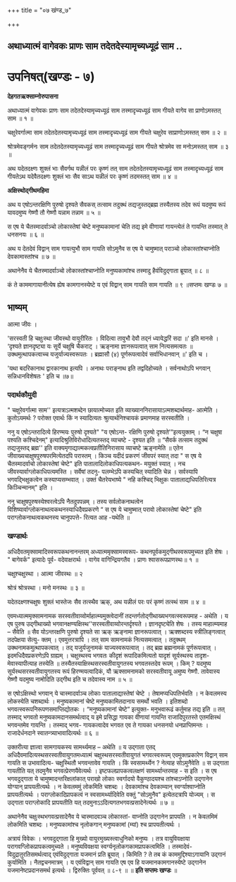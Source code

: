 +++
title = "०७ खंण्ड_७"

+++


## अथाध्यात्मं वागेवकः प्राणः साम तदेतदेस्यामृच्यध्यूढं साम ..

# **उपनिषत्(खण्डः - ७)**

**देहगतऋक्साम्नोरुपासना**

अथाध्यात्मं वागेवकः प्राणः साम तदेतदेस्यामृच्यध्यूढं साम तस्मादृच्यध्यूढं साम गीयते वागेव सा प्राणोऽमस्तत् साम ॥ १ ॥

चक्षुरेवर्गात्मा साम तदेतदेतस्यामृच्यध्यूढं साम तस्मादृच्यध्यूढं साम गीयते चक्षुरेव साप्राणोऽमस्तत् साम ॥ २ ॥

श्रोत्रमेवङ्गर्मनः साम तदेतदेतस्यामृच्यध्यूढं साम तस्मादृच्यध्यूढं साम गीयते श्रोत्रमेव सा मनोऽमस्तत् साम ॥ ३ ॥

अथ यदेतदक्ष्णः शुक्लं भाः सैवर्गथ यन्नीलं परः कृष्णं तत् साम तदेतदेतस्यामृच्यध्यूढं साम तस्मादृच्यध्यूढं साम गीयतेऽथ यदेवैतदक्ष्णः शुक्लं भाः सैव साऽथ यन्नीलं परः कृष्णं तदमस्तत् साम ॥ ४ ॥

**अक्षिस्थोद्गीथमहिमा**

अथ य एषोऽन्तरक्षिणि पुरुषो दृश्यते सैवकस् तत्साम तदुक्थं तद्यजुस्तद्ब्रह्म तस्यैतस्य तदेव रूपं यदमुष्य रूपं यावदमुष्य गेष्णौ तौ गेष्णौ यन्नाम तन्नाम ॥ ५ ॥

स एष ये चैतस्मादर्वाञ्चो लोकास्तेषां चेष्टे मनुष्यकामानां चेति तद्य इमे वीणायां गायन्त्येतं ते गायन्ति तस्मात् ते धनसनयः ॥ ६ ॥

अथ य देतदेवं विद्वान् साम गायत्युभौ साम गायति सोऽमुनैव स एष ये चामुष्मात् पराञ्चो लोकास्तांश्चाप्नोति देवकामास्तांश्च ॥ ७ ॥

अथानेनैव ये चैतस्मादर्वाञ्चो लोकास्तांश्चाप्नोति मनुष्यकामांश्च तस्मादु हैवंविदुद्गाता ब्रूयात् ॥ ८ ॥

कं ते काममागायानीत्येष ह्येष कामगानस्येष्टे य एवं विद्वान् साम गायति साम गायति ॥ ९ ॥सप्तमः खण्डः ७ ॥

## **भाष्यम्**

आत्मा जीवः ।

'सरस्वती हि चक्षुःस्था जीवस्थो वायुरीरितः । विदित्वा तावुभौ देवौ तद्नं ध्यायेद्धरिं सदा ॥' इति मानसे । ‘दृश्यते ज्ञानदृष्ट्या यः सूर्ये चक्षुषि चैकराट् । ऋङ्नामा ज्ञानरूपत्वात् साम नित्यसमत्वतः ॥ उक्थमुत्थापकत्वाच्च यजुर्याज्यस्वरूपतः । ब्रह्मासौ (४) पूर्णरूपत्वादेवं सर्वाभिधानवान् ॥' इति च ।

'यथा बदरिकानाथ द्वारकानाथ इत्यपि । अनाथः पराङ्नाथ इति तद्वदिहोच्यते । सर्वनाथोऽपि भगवान् सन्निधानविशेषतः ' इति च ॥७॥

### पदार्थकौमुदी

" चक्षुरेवर्गात्मा साम'' इत्यत्राऽत्मशब्देन छायात्मोच्यत इति व्याख्याननिरासायाऽत्मशब्दार्थमाह- आत्मेति । कुतोऽयमर्थः ? परोक्त एवार्थः किं न स्यादित्यतः श्रुत्यार्थनिश्चायकं प्रमाणमाह सरस्वतीति ।

ननु य एषोऽन्तरादित्ये हिरण्मयः पुरुषो दृश्यते" "य एषोऽन्त- रक्षिणि पुरुषो दृश्यते’”इत्ययुक्तम् । “न चक्षुषा पश्यति कश्चिदेनम्" इत्यादिश्रुतिविरोधादित्यतस्तद् व्याचष्टे - दृश्यत इति ॥ “सैवर्क तत्साम तदुक्थं तद्यजुस्तद् ब्रह्म'' इति वाक्यमृगाद्यात्मकत्वप्रतीतिनिरासाय व्याचष्टे ऋङ्नामेति ॥ एतेन जीवाख्यचाक्षुषपुरुषपरमित्येतदपि परास्तम् । किञ्च यदीदं प्रकरणं जीवपरं स्यात् तदा " स एष ये चैतस्मादर्वाचो लोकास्तेषां चेष्टे" इति पातालादिलोकाधिपत्यकथन- मयुक्तं स्यात् । नच जीवस्यार्वाग्लोकाधिपत्यमस्ति । सर्वेषां तदनु- पलम्भेऽपि कस्यचित् स्यादिति चेन्न । सर्वस्यापि भगवद्भिक्षुकत्वेन कस्याप्यसम्भवात् । उक्तं चैतरेयभाष्ये " नहि कश्चिद् भिक्षुकः पातालाद्यधिपतिरित्यत्र किञ्चिन्मानम्" इति ।

ननु चाक्षुषपुरुषस्येश्वरत्वेऽपि नैतदुपपन्नम् । तस्य सर्वलोकनाथत्वेन विशिष्यार्वाग्लोकनाथत्वकथनस्याधिदैवप्रकरणे “ स एष ये चामुष्मात् परावो लोकास्तेषां चेष्टे" इति पराग्लोकनाथत्वकथनस्य चानुपपत्ते- रित्यत आह
-यथेति ॥

### **खण्डार्थः**

अधिदैवतमृक्सामादिस्वरूपकथनानन्तरम् अध्यात्ममृक्सामस्वरूप- कथनपूर्वकमुद्गीथस्वरूपमुच्यत इति शेषः । " बागेवर्क" इत्यादेः पूर्व- वदेवाक्षरार्थः । वागेव वागिन्द्रियगतैव । प्राणः श्वासरूपप्राणस्थः॥ १ ॥

चक्षुश्चक्षुस्था । आत्मा जीवस्थः ॥ २

श्रोत्रं श्रोत्रस्था । मनो मनस्थः ॥ ३ ॥

यदेतदक्ष्णश्चक्षुषः शुक्लं भास्तेजः सैव तत्स्थैव ऋक्, अथ यन्नीलं परः परं कृष्णं तत्स्थं साम ॥ ४ ॥

एवमध्यात्ममृक्सामनामक सरस्वतीवाय्वोर्माहात्म्यमुक्त्वेदानीं तदन्तर्गतोद्गीथाख्यभगवत्स्वरूपमाह - अथेति । य एष पुरुष उद्गीथाख्यो भगवानक्षण्यक्षिस्थ‘'सरस्वतीवाय्वोरन्तर्दृश्यते । ज्ञानदृष्ट्येति शेषः । तस्य माहात्म्यमाह – सैवेति ॥ सैव योऽन्तरक्षणि पुरुषो दृश्यते सा ऋक् ऋङ्नामा ज्ञानरूपत्वात् । ऋक्शब्दस्य स्त्रीलिङ्गत्वात् तदपेक्षया सेत्यु- क्तम् । एवमुत्तरत्रापि । तत् साम सामनामकं नित्यसमत्वात् । तदुक्थम् उक्थनामकमुत्थापकत्वात् । तद् यजुर्यजुनामकं याज्यस्वरूपत्वात् । तद् ब्रह्म ब्रह्मनामकं पूर्णरूपत्वात् । इदमधिदैवप्रकरणेऽपि ग्राह्यम् । चक्षुस्थस्य भगवतः कीदृशं रूपादिकमित्यतो यादृशं सूर्यस्थस्य तादृश- मेवास्यापीत्याह तस्येति ॥ तस्यैतस्याक्षिस्थसरस्वतीवायुगतस्य भगवतस्तदेव रूपम् । किम् ? यदमुष्य सूर्यस्थसरस्वतीवायुगतस्य रूपं हिरण्मयत्वादिकं, यौ ऋक्सामनामको सरस्वतीवायू अमुष्य गेष्णौ. तावेवास्य गेष्णौ यदमुष्य नामोदिति उद्गीथ इति च तदेवास्य नाम ॥ ५ ॥

स एषोऽक्षिस्थो भगवान् ये चास्मादर्वाञ्च लोकाः पातालाद्यास्तेषां चेष्टे । तेषामप्यधिपतिर्भवति । न केवलमस्य लोकस्येति चशब्दार्थः । मनुष्यकामानां चेष्टे मनुष्यकामितदानाय समर्थो भवति । इतिशब्दो भगवत्स्वरूपनिरूपणसमाप्तिद्योतकः । “मनुष्यकामानां चेष्टे” इत्युक्त- मनुभवारूढं कर्तुमाह तद्य इति ॥ तत् तस्माद् भगवतो मनुष्यकामदानसमर्थत्वाद् य इमे प्रसिद्धा गायका वीणायां गायन्ति राजादिपुरतस्ते एतमक्षिस्थं भगवन्तमेव गायन्ति । तस्माद् भगव- गायकत्वादेव भगवत एव ते गायका धनसनयो धनप्राप्तिमन्तः । राजादेर्धनदाने स्वातन्त्र्याभावादित्यर्थः ॥ ६ ॥

उक्तरीत्या ज्ञात्वा सामगायकस्य सामर्थ्यमाह – अथेति ॥ य उद्गाता एतद् अधिदैवमादित्यस्थसरस्वतीवायुगतमध्यात्मं चक्षुस्थसरस्वतीवायुगतं भगवत्स्वरूपम् एवमुक्तप्रकारेण विद्वान् साम गायति स उभावादित्य- चक्षुस्थितौ भगवन्तावेव गायति । किं स्वसामर्थ्येन ? नेत्याह सोऽमुनैवेति ॥ स उद्गाता गायतीति यत् तदमुनैव भगवत्प्रेरणयैवेत्यर्थः । इष्टफलप्रापकत्वलक्षणं सामर्थ्यान्तरमाह - स इति । स एष भगवदुद्गाता ये चामुष्मादन्तरिक्षलांकात् पराखो लोकाः स्वर्गादयो वैकुण्ठादयश्च तांश्चाऽप्नोति उद्गानेन योग्यान् प्रापयतीत्यर्थः । न केवलममुं लोकमिति चशब्दः । देवकामांश्च देवकाम्यान् स्वर्ग्याश्वाप्नोति प्रापयतीत्यर्थः । पराग्लोकादिप्रापकत्वं न स्वसामर्थ्यादिवेति वक्तुं "सोऽमुनैव" इत्येतदत्रापि योज्यम् । स उद्गाता पराग्लोकादि प्रापयतीति यत् तदमुनाऽऽदित्यगतभगवत्प्रसादेनेत्यर्थः ॥ ७ ॥

अथानेनैव चक्षुःस्थभगवत्प्रसादेनैव ये चास्मादवञ्च लोकास्तां- वाप्नोति उद्गानेन प्रापयति । न केवलमिमं लोकमिति चशब्दः । मनुष्यकामांश्च नृलोकगान् मनुष्यकामां (म्यां) श्च प्रापयतीत्यर्थः ।

अत्रायं विवेकः । भगवदुद्गाता हि मुख्यो वायुरमुख्यस्त्वाधुनिको मनुष्यः । तत्र वायुविवक्षाया परागवग्लिोकप्रापकत्वमुच्यते । मनुष्यविवक्षया स्वर्ग्यनृलोकगकामप्रापकत्वमिति । तस्मादेवं- विदुद्रातुरतिसमर्थत्वाद् एवंविदुद्गाता यजमानं प्रति ब्रूयात् । किमिति ? ते तब कं काममुद्दिश्याऽगायानि उद्गानं कुर्यामिति । नैतद्वचनमात्रम् । य एवंविद्वान् साम गायति एष एव हि यजमानकामगानस्येष्टे उद्गानेन यजमानेष्टप्रदानसमर्थ इत्यर्थः । द्विरुक्तिः पूर्ववत् ॥ ८-९ ॥ ॥ **इति सप्तमः खण्डः** ॥

